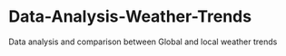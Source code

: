 # Data-Analysis-Weather-Trends
Data analysis and comparison between Global and local weather trends
